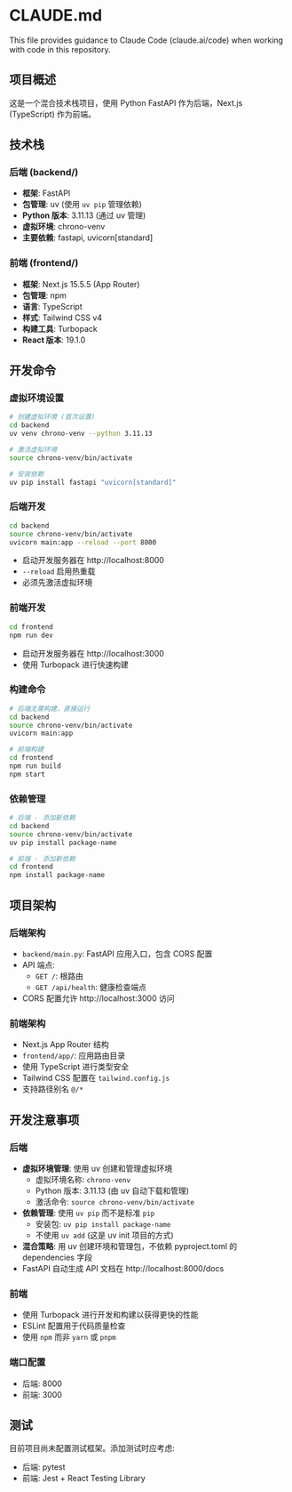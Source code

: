 # CLAUDE.md

This file provides guidance to Claude Code (claude.ai/code) when working with code in this repository.

## 项目概述

这是一个混合技术栈项目，使用 Python FastAPI 作为后端，Next.js (TypeScript) 作为前端。

## 技术栈

### 后端 (backend/)
- **框架**: FastAPI
- **包管理**: uv (使用 `uv pip` 管理依赖)
- **Python 版本**: 3.11.13 (通过 uv 管理)
- **虚拟环境**: chrono-venv
- **主要依赖**: fastapi, uvicorn[standard]

### 前端 (frontend/)
- **框架**: Next.js 15.5.5 (App Router)
- **包管理**: npm
- **语言**: TypeScript
- **样式**: Tailwind CSS v4
- **构建工具**: Turbopack
- **React 版本**: 19.1.0

## 开发命令

### 虚拟环境设置
```bash
# 创建虚拟环境 (首次设置)
cd backend
uv venv chrono-venv --python 3.11.13

# 激活虚拟环境
source chrono-venv/bin/activate

# 安装依赖
uv pip install fastapi "uvicorn[standard]"
```

### 后端开发
```bash
cd backend
source chrono-venv/bin/activate
uvicorn main:app --reload --port 8000
```
- 启动开发服务器在 http://localhost:8000
- `--reload` 启用热重载
- 必须先激活虚拟环境

### 前端开发
```bash
cd frontend
npm run dev
```
- 启动开发服务器在 http://localhost:3000
- 使用 Turbopack 进行快速构建

### 构建命令
```bash
# 后端无需构建，直接运行
cd backend
source chrono-venv/bin/activate
uvicorn main:app

# 前端构建
cd frontend
npm run build
npm start
```

### 依赖管理
```bash
# 后端 - 添加新依赖
cd backend
source chrono-venv/bin/activate
uv pip install package-name

# 前端 - 添加新依赖
cd frontend
npm install package-name
```

## 项目架构

### 后端架构
- `backend/main.py`: FastAPI 应用入口，包含 CORS 配置
- API 端点:
  - `GET /`: 根路由
  - `GET /api/health`: 健康检查端点
- CORS 配置允许 http://localhost:3000 访问

### 前端架构
- Next.js App Router 结构
- `frontend/app/`: 应用路由目录
- 使用 TypeScript 进行类型安全
- Tailwind CSS 配置在 `tailwind.config.js`
- 支持路径别名 `@/*`

## 开发注意事项

### 后端
- **虚拟环境管理**: 使用 uv 创建和管理虚拟环境
  - 虚拟环境名称: `chrono-venv`
  - Python 版本: 3.11.13 (由 uv 自动下载和管理)
  - 激活命令: `source chrono-venv/bin/activate`
- **依赖管理**: 使用 `uv pip` 而不是标准 `pip`
  - 安装包: `uv pip install package-name`
  - 不使用 `uv add` (这是 uv init 项目的方式)
- **混合策略**: 用 uv 创建环境和管理包，不依赖 pyproject.toml 的 dependencies 字段
- FastAPI 自动生成 API 文档在 http://localhost:8000/docs

### 前端
- 使用 Turbopack 进行开发和构建以获得更快的性能
- ESLint 配置用于代码质量检查
- 使用 `npm` 而非 `yarn` 或 `pnpm`

### 端口配置
- 后端: 8000
- 前端: 3000

## 测试
目前项目尚未配置测试框架。添加测试时应考虑:
- 后端: pytest
- 前端: Jest + React Testing Library
